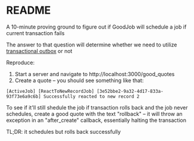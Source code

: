 # README

A 10-minute proving ground to figure out if GoodJob will schedule a job if current transaction fails

The answer to that question will determine whether we need to utilize [transactional outbox](https://microservices.io/patterns/data/transactional-outbox.html) or not

Reproduce:

1. Start a server and navigate to http://localhost:3000/good_quotes
2. Create a quote – you should see something like that:

```
[ActiveJob] [ReactToNewRecordJob] [3e52bbe2-9a32-4d17-833a-93f73e6a9c6b] Successfully reacted to new record 2
```

To see if it'll still shedule the job if transaction rolls back and the job never schedules, create a good quote with the text "rollback" – it will throw an exception in an "after_create" callback, essentially halting the transaction

TL;DR: it schedules but rolls back successfully

